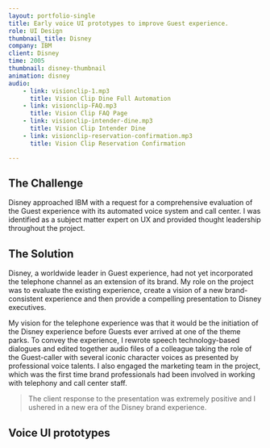 ```yaml
---
layout: portfolio-single
title: Early voice UI prototypes to improve Guest experience.
role: UI Design
thumbnail_title: Disney
company: IBM
client: Disney
time: 2005
thumbnail: disney-thumbnail
animation: disney
audio:
    - link: visionclip-1.mp3
      title: Vision Clip Dine Full Automation
    - link: visionclip-FAQ.mp3
      title: Vision Clip FAQ Page
    - link: visionclip-intender-dine.mp3
      title: Vision Clip Intender Dine
    - link: visionclip-reservation-confirmation.mp3
      title: Vision Clip Reservation Confirmation

---
```


## The Challenge

Disney approached IBM with a request for a comprehensive evaluation of the Guest experience with its automated voice system and call center. I was identified as a subject matter expert on UX and provided thought leadership throughout the project.

## The Solution

Disney, a worldwide leader in Guest experience, had not yet incorporated the telephone channel as an extension of its brand. My role on the project was to evaluate the existing experience, create a vision of a new brand-consistent experience and then provide a compelling presentation to Disney executives.

My vision for the telephone experience was that it would be the initiation of the Disney experience before Guests ever arrived at one of the theme parks. To convey the experience, I rewrote speech technology-based dialogues and edited together audio files of a colleague taking the role of the Guest-caller with several iconic character voices as presented by professional voice talents. I also engaged the marketing team in the project, which was the first time brand professionals had been involved in working with telephony and call center staff.

> The client response to the presentation was extremely positive and I ushered in a new era of the Disney brand experience.

## Voice UI prototypes